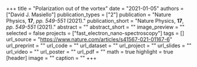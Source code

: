 +++
title = "Polarization out of the vortex"
date = "2021-01-05"
authors = ["David J. Masiello"]
publication_types = ["2"]
publication = "Nature Physics, **17**, _pp. 549-551_ (2021)."
publication_short = "Nature Physics, **17**, _pp. 549-551_ (2021)."
abstract = ""
abstract_short = ""
image_preview = ""
selected = false
projects = ["fast_electron_nano-spectroscopy"]
tags = []
url_source = "https://www.nature.com/articles/s41567-021-01167-6"
url_preprint = ""
url_code = ""
url_dataset = ""
url_project = ""
url_slides = ""
url_video = ""
url_poster = ""
url_pdf = ""
math = true
highlight = true
[header]
image = ""
caption = ""
+++

